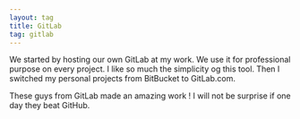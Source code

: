 ```yaml
---
layout: tag
title: GitLab
tag: gitlab
---
```


We started by hosting our own GitLab at my work. We use it for professional purpose on every project. I like so much the simplicity
og this tool.
Then I switched my personal projects from BitBucket to GitLab.com.

These guys from GitLab made an amazing work ! I will not be surprise if one day they beat GitHub.